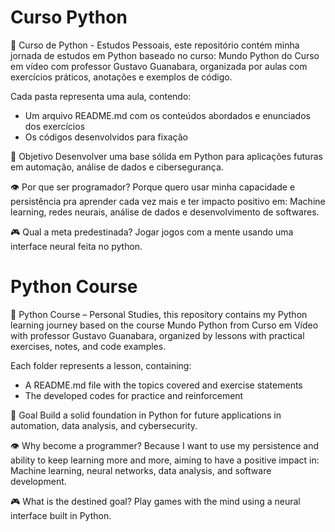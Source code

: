 # Curso Python

🐍 Curso de Python - Estudos Pessoais, este repositório contém minha jornada de estudos em Python baseado no curso: Mundo Python do Curso em vídeo com professor Gustavo Guanabara, organizada por aulas com exercícios práticos, anotações e exemplos de código.  

Cada pasta representa uma aula, contendo:  
* Um arquivo README.md com os conteúdos abordados e enunciados dos exercícios
* Os códigos desenvolvidos para fixação

🎯 Objetivo
Desenvolver uma base sólida em Python para aplicações futuras em automação, análise de dados e cibersegurança.

👁️ Por que ser programador?
Porque quero usar minha capacidade e persistência pra aprender cada vez mais e ter impacto positivo em: Machine learning, redes neurais, análise de dados e desenvolvimento de softwares.

🎮 Qual a meta predestinada?
Jogar jogos com a mente usando uma interface neural feita no python.

# Python Course

🐍 Python Course – Personal Studies, this repository contains my Python learning journey based on the course Mundo Python from Curso em Vídeo with professor Gustavo Guanabara, organized by lessons with practical exercises, notes, and code examples.

Each folder represents a lesson, containing:
* A README.md file with the topics covered and exercise statements
* The developed codes for practice and reinforcement

🎯 Goal
Build a solid foundation in Python for future applications in automation, data analysis, and cybersecurity.

👁️ Why become a programmer?
Because I want to use my persistence and ability to keep learning more and more, aiming to have a positive impact in: Machine learning, neural networks, data analysis, and software development.

🎮 What is the destined goal?
Play games with the mind using a neural interface built in Python.
